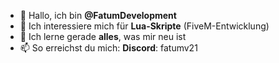 * 👋 Hallo, ich bin **@FatumDevelopment**
* 👀 Ich interessiere mich für **Lua-Skripte** (FiveM-Entwicklung)
* 🌱 Ich lerne gerade **alles**, was mir neu ist
* 📫 So erreichst du mich: **Discord**: fatumv21




